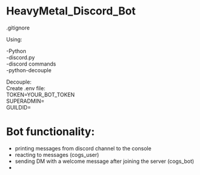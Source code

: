 # HeavyMetal_Discord_Bot

.gitignore 

Using:

-Python  
-discord.py  
-discord commands  
-python-decouple  


Decouple:  
Create .env file:  
TOKEN=YOUR_BOT_TOKEN  
SUPERADMIN=  
GUILDID=  

  
  
# Bot functionality:  
- printing messages from discord channel to the console
- reacting to messages (cogs_user)  
- sending DM with a welcome message after joining the server (cogs_bot)  
- 